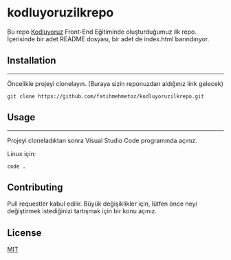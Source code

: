 # kodluyoruzilkrepo

Bu repo [Kodluyoruz](https://kodluyoruz.org/) Front-End Eğitiminde oluşturduğumuz ilk repo. İçerisinde bir adet README dosyası, bir adet de index.html barındırıyor.

## Installation
---------------------------------------------------------------------------

Öncelikle projeyi clonelayın. (Buraya sizin reponuzdan aldığınız link gelecek)

`git clone https://github.com/fatihmehmetoz/kodluyoruzilkrepo.git` 

## Usage
---------------------------------------------------------------------------
Projeyi cloneladıktan sonra Visual Studio Code programında açınız.

Linux için:
```cd kodluyoruzilkrepo
code .
```

Contributing
---------------------------------------------------------------------------
Pull requestler kabul edilir. Büyük değişiklikler için, lütfen önce neyi değiştirmek istediğinizi tartışmak için bir konu açınız.

License
---------------------------------------------------------------------------
[MIT](https://choosealicense.com/licenses/mit/)
